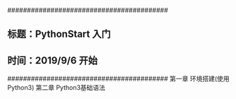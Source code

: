 #########################################
## 标题：PythonStart 入门              #
## 时间：2019/9/6 开始                 #
#########################################
第一章 环境搭建(使用Python3)
第二章 Python3基础语法



